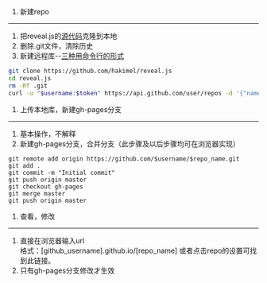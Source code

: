 1. 新建repo
- - - - - -
  1. 把reveal.js的[源代码](https://github.com/hakimel/reveal.js)克隆到本地  
  1. 删除.git文件，清除历史  
  2. 新建远程库--[三种用命令行的形式](http://blog.csdn.net/zl4546474849l/article/details/37497085)  
``` bash
git clone https://github.com/hakimel/reveal.js  
cd reveal.js
rm -Rf .git 
curl -u "$username:$token" https://api.github.com/user/repos -d '{"name":"'$repo_name'"}'   
```



1. 上传本地库，新建gh-pages分支  
- - - - - - - 
  1. 基本操作，不解释  
  2. 新建gh-pages分支，合并分支（此步骤及以后步骤均可在浏览器实现）
```
git remote add origin https://github.com/$username/$repo_name.git
git add .
git commit -m "Initial commit"
git push origin master
git checkout gh-pages
git merge master
git push origin master
```



1. 查看，修改
- - - - - - - - - 
  1. 直接在浏览器输入url  
  格式：[github_username].github.io/[repo_name]
  或者点击repo的设置可找到此链接。
  1. 只有gh-pages分支修改才生效  

